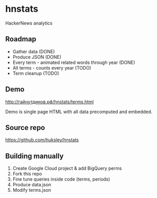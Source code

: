 # hnstats
HackerNews analytics

## Roadmap
- Gather data (DONE)
- Produce JSON (DONE)
- Every term - animated related words through year (DONE)
- All terms - counts every year (TODO)
- Term cleanup (TODO)

## Demo
http://гайнутдинов.рф/hnstats/terms.html

Demo is single page HTML with all data precomputed and embedded.

## Source repo
https://github.com/huksley/hnstats

## Building manually

1. Create Google Cloud project & add BigQuery perms
2. Fork this repo
3. Fine tune queries inside code (terms, periods)
4. Produce data.json
5. Modify terms.json
